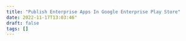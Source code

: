 ```yaml
---
title: "Publish Enterprise Apps In Google Enterprise Play Store"
date: 2022-11-17T13:03:46"
draft: false
tags: []
---
```


